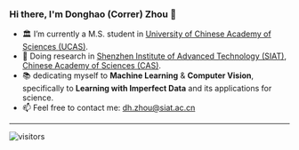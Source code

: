 ### Hi there, I'm Donghao (Correr) Zhou 👋

- 🏛 I’m currently a M.S. student in [University of Chinese Academy of Sciences (UCAS)](https://english.ucas.ac.cn/).
- 🔬 Doing research in [Shenzhen Institute of Advanced Technology (SIAT)](https://english.siat.ac.cn/), [Chinese Academy of Sciences (CAS)](https://english.cas.cn/).
- 📚 dedicating myself to **Machine Learning** & **Computer Vision**, specifically to **Learning with Imperfect Data** and its applications for science.
- 📫 Feel free to contact me: dh.zhou@siat.ac.cn

---

![visitors](https://visitor-badge.glitch.me/badge?page_id=CorrerZhou.Homepage)


